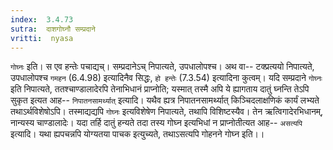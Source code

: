 ```yaml
---
index:  3.4.73
sutra:  दाशगोघ्नौ सम्प्रदाने
vritti:  nyasa
---
```


`गोघ्नः` इति। स एव हन्तेः पचाद्यच्। सम्प्रदानेऽच् निपात्यते, उपधालोपश्च। अथ वा-- टक्प्रत्ययो निपात्यते, उपधालोपश्च `गमहन` (6.4.98) इत्यादिनैव सिद्धः, `हो हन्तेः` (7.3.54) इत्यादिना कुत्वम्। यदि सम्प्रदाने `गोघ्नः` इति निपात्यते, ततश्चाण्डालादेरपि तेनाभिधानं प्राप्नोति; यस्मात् तस्मै अपि ये ह्यागताय दातुं घ्नन्ति तेऽपि सुकृत इत्यत आह-- `निपातनसामर्थ्यात्` इत्यादि। यथैव ह्यत्र निपातनसामर्थ्यात् किञ्चिदलाक्षणिकं कार्यं लभ्यते तथाऽर्थविशेषोऽपि। तस्माद्यद्यपि `गोघ्नः` इत्यविशेषेण निपात्यते, तथापि विशिष्टस्यैव। तेन ऋत्विगादेरभिधानम्, नान्यस्य चाण्डालादेः। यदा तर्हि दातुं हन्यते तदा तस्य गोघ्न इत्यभिधां न प्राप्नोतीत्यत आह-- `असत्यपि` इत्यादि। यथा ह्यपचन्नपि योग्यतया पाचक इत्युच्यते, तथाऽसत्यपि गोहनने गोघ्न इति।।

